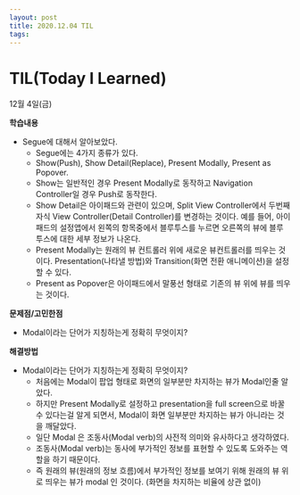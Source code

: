 ```yaml
---
layout: post
title: 2020.12.04 TIL
tags:
---
```

# TIL(Today I Learned)

12월 4일(금)

**학습내용**

- Segue에 대해서 알아보았다.
    - Segue에는 4가지 종류가 있다.
    - Show(Push), Show Detail(Replace), Present Modally, Present as Popover.
    - Show는 일반적인 경우 Present Modally로 동작하고 Navigation Controller일 경우 Push로 동작한다.
    - Show Detail은 아이패드와 관련이 있으며, Split View Controller에서 두번째 자식 View Controller(Detail Controller)를 변경하는 것이다. 예를 들어, 아이패드의 설정앱에서 왼쪽의 항목중에서 블루투스를 누르면 오른쪽의 뷰에 블루투스에 대한 세부 정보가 나온다.
    - Present Modally는 원래의 뷰 컨트롤러 위에 새로운 뷰컨트롤러를 띄우는 것이다. Presentation(나타낼 방법)와 Transition(화면 전환 애니메이션)을 설정할 수 있다.
    - Present as Popover은 아이패드에서 말풍선 형태로 기존의 뷰 위에 뷰를 띄우는 것이다.

**문제점/고민한점**

- Modal이라는 단어가 지칭하는게 정확히 무엇이지?

**해결방법**

- Modal이라는 단어가 지칭하는게 정확히 무엇이지?
    - 처음에는 Modal이 팝업 형태로 화면의 일부분만 차지하는 뷰가 Modal인줄 알았다.
    - 하지만 Present Modally로 설정하고 presentation을 full screen으로 바꿀 수 있다는걸 알게 되면서, Modal이 화면 일부분만 차지하는 뷰가 아니라는 것을 깨달았다.
    - 일단 Modal 은 조동사(Modal verb)의 사전적 의미와 유사하다고 생각하였다.
    - 조동사(Modal verb)는 동사에 부가적인 정보를 표현할 수 있도록 도와주는 역할을 하기 때문이다.
    - 즉 원래의 뷰(원래의 정보 흐름)에서 부가적인 정보를 보여기 위해 원래의 뷰 위로 띄우는 뷰가 modal 인 것이다. (화면을 차지하는 비율에 상관 없이)
